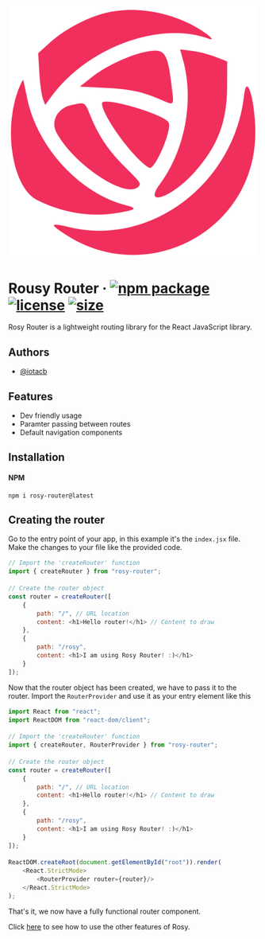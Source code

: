 
![Logo](https://raw.githubusercontent.com/iotacb/rosy-router/master/rosylogo.svg)


# Rousy Router &middot; [![npm package][npm-badge]][npm] [![license][license]][license] [![size][size]][size]

[npm-badge]: https://img.shields.io/npm/v/rosy-router.svg?style=flat-square
[npm]: https://www.npmjs.org/package/rosy-router
[license]: https://img.shields.io/github/license/iotacb/rosy-router?style=flat-square
[size]: https://img.shields.io/bundlephobia/minzip/rosy-router

Rosy Router is a lightweight routing library for the React JavaScript library.


## Authors

- [@iotacb](https://www.github.com/iotacb)


## Features

- Dev friendly usage
- Paramter passing between routes
- Default navigation components


## Installation 

#### NPM
```
npm i rosy-router@latest
```

## Creating the router

Go to the entry point of your app, in this example it's the `index.jsx` file.
Make the changes to your file like the provided code.

```javascript
// Import the 'createRouter' function
import { createRouter } from "rosy-router";

// Create the router object
const router = createRouter([
    {
        path: "/", // URL location
        content: <h1>Hello router!</h1> // Content to draw
    },
    {
        path: "/rosy",
        content: <h1>I am using Rosy Router! :)</h1>
    }
]);
```

Now that the router object has been created, we have to pass it to the router.
Import the `RouterProvider` and use it as your entry element like this

```javascript
import React from "react";
import ReactDOM from "react-dom/client";

// Import the 'createRouter' function
import { createRouter, RouterProvider } from "rosy-router";

// Create the router object
const router = createRouter([
    {
        path: "/", // URL location
        content: <h1>Hello router!</h1> // Content to draw
    },
    {
        path: "/rosy",
        content: <h1>I am using Rosy Router! :)</h1>
    }
]);

ReactDOM.createRoot(document.getElementById("root")).render(
	<React.StrictMode>
		<RouterProvider router={router}/>
	</React.StrictMode>
);
```

That's it, we now have a fully functional router component.

Click [here]() to see how to use the other features of Rosy.

